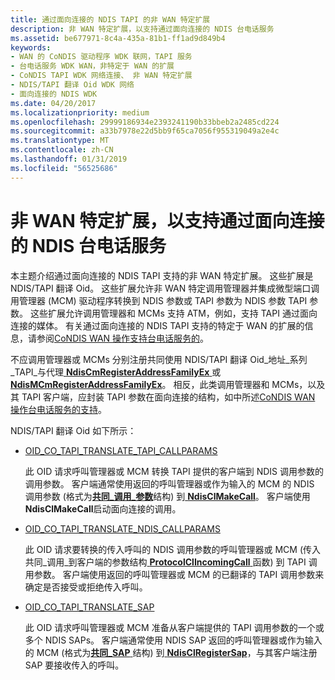 ```yaml
---
title: 通过面向连接的 NDIS TAPI 的非 WAN 特定扩展
description: 非 WAN 特定扩展，以支持通过面向连接的 NDIS 台电话服务
ms.assetid: be677971-8c4a-435a-81b1-ff1ad9d849b4
keywords:
- WAN 的 CoNDIS 驱动程序 WDK 联网，TAPI 服务
- 台电话服务 WDK WAN，非特定于 WAN 的扩展
- CoNDIS TAPI WDK 网络连接、 非 WAN 特定扩展
- NDIS/TAPI 翻译 Oid WDK 网络
- 面向连接的 NDIS WDK
ms.date: 04/20/2017
ms.localizationpriority: medium
ms.openlocfilehash: 29999186934e2393241190b33bbeb2a2485cd224
ms.sourcegitcommit: a33b7978e22d5bb9f65ca7056f955319049a2e4c
ms.translationtype: MT
ms.contentlocale: zh-CN
ms.lasthandoff: 01/31/2019
ms.locfileid: "56525686"
---
```

# <a name="non-wan-specific-extensions-to-support-telephonic-services-over-connection-oriented-ndis"></a>非 WAN 特定扩展，以支持通过面向连接的 NDIS 台电话服务





本主题介绍通过面向连接的 NDIS TAPI 支持的非 WAN 特定扩展。 这些扩展是 NDIS/TAPI 翻译 Oid。 这些扩展允许非 WAN 特定调用管理器并集成微型端口调用管理器 (MCM) 驱动程序转换到 NDIS 参数或 TAPI 参数为 NDIS 参数 TAPI 参数。 这些扩展允许调用管理器和 MCMs 支持 ATM，例如，支持 TAPI 通过面向连接的媒体。 有关通过面向连接的 NDIS TAPI 支持的特定于 WAN 的扩展的信息，请参阅[CoNDIS WAN 操作支持台电话服务的](condis-wan-operations-that-support-telephonic-services.md)。

不应调用管理器或 MCMs 分别注册共同使用 NDIS/TAPI 翻译 Oid\_地址\_系列\_TAPI\_与代理[ **NdisCmRegisterAddressFamilyEx** ](https://msdn.microsoft.com/library/windows/hardware/ff561685)或[ **NdisMCmRegisterAddressFamilyEx**](https://msdn.microsoft.com/library/windows/hardware/ff563554)。 相反，此类调用管理器和 MCMs，以及其 TAPI 客户端，应封装 TAPI 参数在面向连接的结构，如中所述[CoNDIS WAN 操作台电话服务的支持](condis-wan-operations-that-support-telephonic-services.md)。

NDIS/TAPI 翻译 Oid 如下所示：

-   [OID\_CO\_TAPI\_TRANSLATE\_TAPI\_CALLPARAMS](https://msdn.microsoft.com/library/windows/hardware/ff569100)

    此 OID 请求呼叫管理器或 MCM 转换 TAPI 提供的客户端到 NDIS 调用参数的调用参数。 客户端通常使用返回的呼叫管理器或作为输入的 MCM 的 NDIS 调用参数 (格式为[**共同\_调用\_参数**](https://msdn.microsoft.com/library/windows/hardware/ff545384)结构) 到[ **NdisClMakeCall**](https://msdn.microsoft.com/library/windows/hardware/ff561635)。 客户端使用**NdisClMakeCall**启动面向连接的调用。

-   [OID\_CO\_TAPI\_TRANSLATE\_NDIS\_CALLPARAMS](https://msdn.microsoft.com/library/windows/hardware/ff569099)

    此 OID 请求要转换的传入呼叫的 NDIS 调用参数的呼叫管理器或 MCM (传入共同\_调用\_到客户端的参数结构[ **ProtocolClIncomingCall** ](https://msdn.microsoft.com/library/windows/hardware/ff570228)函数) 到 TAPI 调用参数。 客户端使用返回的呼叫管理器或 MCM 的已翻译的 TAPI 调用参数来确定是否接受或拒绝传入呼叫。

-   [OID\_CO\_TAPI\_TRANSLATE\_SAP](https://msdn.microsoft.com/library/windows/hardware/ff569101)

    此 OID 请求呼叫管理器或 MCM 准备从客户端提供的 TAPI 调用参数的一个或多个 NDIS SAPs。 客户端通常使用 NDIS SAP 返回的呼叫管理器或作为输入的 MCM (格式为[**共同\_SAP** ](https://msdn.microsoft.com/library/windows/hardware/ff545392)结构) 到[ **NdisClRegisterSap**](https://msdn.microsoft.com/library/windows/hardware/ff561648)，与其客户端注册 SAP 要接收传入的呼叫。

 

 





